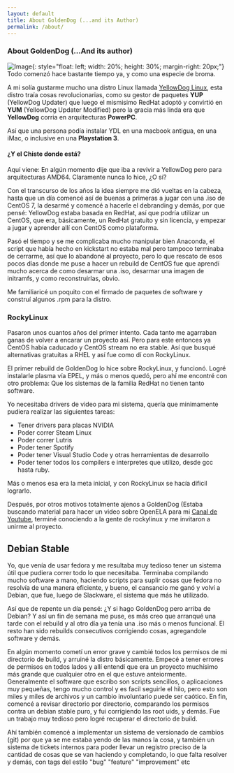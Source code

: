```yaml
---
layout: default
title: About GoldenDog (...and its Author)
permalink: /about/
---
```


### About GoldenDog (...And its author)

![Image](assets/images/alexia-profile.png){: style="float: left; width: 20%; height: 30%;  margin-right: 20px;"}
Todo comenzó hace bastante tiempo ya, y como una especie de broma. 

A mi solía gustarme mucho una distro Linux llamada [YellowDog Linux](https://en.wikipedia.org/wiki/Yellow_Dog_Linux), esta distro traía cosas revolucionarias, como su gestor de paquetes **YUP** (YellowDog Updater) que luego el 
mismisimo RedHat adoptó y convirtió en **YUM** (YellowDog Updater Modified) pero la gracia más linda era que **YellowDog** corria en arquitecturas **PowerPC**.

Así que una persona podía instalar YDL en una macbook antigua, en una iMac, o inclusive en una **Playstation 3**. 

#### ¿Y el Chiste donde está?

Aquí viene: En algún momento dije que iba a revivir a YellowDog pero para arquitecturas AMD64. Claramente nunca lo hice, ¿O sí?

Con el transcurso de los años la idea siempre me dió vueltas en la cabeza, hasta que un día comencé así de buenas a primeras a jugar con una .iso de CentOS 7, la desarmé y comencé a hacerle el debranding y demás,
por que pensé: YellowDog estaba basada en RedHat, así que podría utilizar un CentOS, que era, básicamente, un RedHat gratuíto y sin licencia, y empezar a jugar y aprender allí con CentOS como plataforma.


Pasó el tiempo y se me complicaba mucho manipular bien Anaconda, el script que había hecho en kickstart no estaba mal pero tampoco terminaba de cerrarme, así que lo abandoné al proyecto, pero lo que rescato de esos pocos días donde me puse a hacer un rebuild de CentOS fue que aprendí mucho acerca de como desarmar una .iso, desarmar una imagen de initramfs, y como reconstruirlas, obvio. 

Me familiaricé un poquito con el firmado de paquetes de software y construí algunos .rpm para la distro.


### RockyLinux

Pasaron unos cuantos años del primer intento. Cada tanto me agarraban ganas de volver a encarar un proyecto así. Pero para este entonces ya CentOS había caducado y CentOS stream no era stable. Así que busqué alternativas gratuítas
a RHEL y así fue como dí con RockyLinux. 

El primer rebuild de GoldenDog lo hice sobre RockyLinux, y funcionó. Logré instalarle plasma vía EPEL, y más o menos quedó, pero ahí me encontré con otro problema: Que los sistemas de la familia RedHat no tienen tanto software.

Yo necesitaba drivers de video para mi sistema, quería que minimamente pudiera realizar las siguientes tareas:

- Tener drivers para placas NVIDIA
- Poder correr Steam Linux
- Poder correr Lutris 
- Poder tener Spotify
- Poder tener Visual Studio Code y otras herramientas de desarrollo
- Poder tener todos los compilers e interpretes que utilizo, desde gcc hasta ruby.

Más o menos esa era la meta inicial, y con RockyLinux se hacía dificil lograrlo.

Después, por otros motivos totalmente ajenos a GoldenDog (Estaba buscando material para hacer un video sobre OpenELA para mi [Canal de Youtube](https://youtube.com/@lachicadesistemas), terminé conociendo a la gente de rockylinux 
y me invitaron a unirme al proyecto.


## Debian Stable

Yo, que venía de usar fedora y me resultaba muy tedioso tener un sistema útil que pudiera correr todo lo que necesitaba. Terminaba compilando mucho software a mano, haciendo scripts para suplir cosas que fedora no resolvía de una manera eficiente, y bueno, el cansancio me ganó y volví a Debian, que fue, luego de Slackware, el sistema que más he utilizado.

Así que de repente un día pensé: ¿Y si hago GoldenDog pero arriba de Debian?  Y así un fin de semana me puse, es más creo que arranqué una tarde con el rebuild y al otro día ya tenía una .iso más o menos funcional. El resto han sido rebuilds consecutivos corrigiendo cosas, agregandole software y demás.

En algún momento cometí un error grave y cambié todos los permisos de mi directorio de build, y arruiné la distro básicamente. Empecé a tener errores de permisos en todos lados y allí entendí que era un proyecto muchísimo más grande que cualquier otro en el que estuve anteiormente. Generalmente el software que escribo son scripts sencillos, o aplicaciones muy pequeñas, tengo mucho control y es facil seguirle el hilo, pero esto son miles y miles de archivos y un cambio involuntario puede ser caótico. En fin, comencé a revisar directorio por directorio, comparando los permisos contra un debian stable puro, y fui corrigiendo las root uids, y demás. Fue un trabajo muy tedioso pero logré recuperar el directorio de build. 

Ahí también comencé a implementar un sistema de versionado de cambios (git) por que ya se me estaba yendo de las manos la cosa, y también un sistema de tickets internos para poder llevar un registro preciso de la cantidad de cosas que se van haciendo y completando, lo que falta resolver y demás, con tags del estilo "bug" "feature" "improvement" etc

